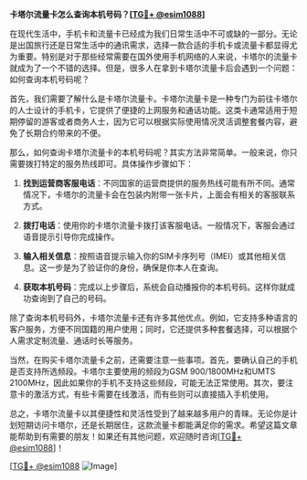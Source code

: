 **卡塔尔流量卡怎么查询本机号码？[[TG💪+ @esim1088](https://t.me/s/esim1088)]**

在现代生活中，手机卡和流量卡已经成为我们日常生活中不可或缺的一部分。无论是出国旅行还是日常生活中的通讯需求，选择一款合适的手机卡或流量卡都显得尤为重要。特别是对于那些经常需要在国外使用手机网络的人来说，卡塔尔的流量卡就成为了一个不错的选择。但是，很多人在拿到卡塔尔流量卡后会遇到一个问题：如何查询本机号码呢？

首先，我们需要了解什么是卡塔尔流量卡。卡塔尔流量卡是一种专门为前往卡塔尔的人士设计的手机卡，它提供了便捷的上网服务和通话功能。这类卡通常适用于短期停留的游客或者商务人士，因为它可以根据实际使用情况灵活调整套餐内容，避免了长期合约带来的不便。

那么，如何查询卡塔尔流量卡的本机号码呢？其实方法非常简单。一般来说，你只需要拨打特定的服务热线即可。具体操作步骤如下：

1. **找到运营商客服电话**：不同国家的运营商提供的服务热线可能有所不同。通常情况下，卡塔尔的流量卡会在包装内附带一张卡片，上面会有相关的客服联系方式。
   
2. **拨打电话**：使用你的卡塔尔流量卡拨打该客服电话。一般情况下，客服会通过语音提示引导你完成操作。

3. **输入相关信息**：按照语音提示输入你的SIM卡序列号（IMEI）或其他相关信息。这一步是为了验证你的身份，确保是你本人在查询。

4. **获取本机号码**：完成以上步骤后，系统会自动播报你的本机号码。这样你就成功查询到了自己的号码。

除了查询本机号码外，卡塔尔流量卡还有许多其他优点。例如，它支持多种语言的客户服务，方便不同国籍的用户使用；同时，它还提供多种套餐选择，可以根据个人需求定制流量、通话时长等服务。

当然，在购买卡塔尔流量卡之前，还需要注意一些事项。首先，要确认自己的手机是否支持所选频段。卡塔尔主要使用的频段为GSM 900/1800MHz和UMTS 2100MHz，因此如果你的手机不支持这些频段，可能无法正常使用。其次，要注意卡的激活方式，有些卡需要在线激活，而有些则可以直接插入手机使用。

总之，卡塔尔流量卡以其便捷性和灵活性受到了越来越多用户的青睐。无论你是计划短期访问卡塔尔，还是长期居住，这款流量卡都能满足你的需求。希望这篇文章能帮助到有需要的朋友！如果还有其他问题，欢迎随时咨询[[TG💪+ @esim1088](https://t.me/s/esim1088)]！

[[TG💪+ @esim1088](https://t.me/s/esim1088) ![Image](https://i.postimg.cc/4NQfJmqS/Snipaste-2025-05-13-00-14-12.png)]